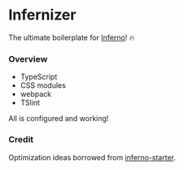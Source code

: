 # Infernizer

The ultimate boilerplate for [Inferno](https://infernojs.org/)! :fire:

### Overview

* TypeScript
* CSS modules
* webpack
* TSlint

All is configured and working!

### Credit

Optimization ideas borrowed from [inferno-starter](https://github.com/lukeed/inferno-starter).

